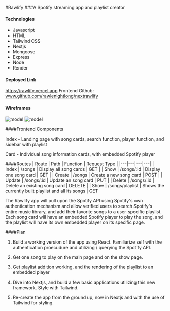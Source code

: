 #Rawlify
###A Spotify streaming app and playlist creator 

#### Technologies
- Javascript
- HTML
- Tailwind CSS
- Nextjs
- Mongoose
- Express
- Node
- Render

#### Deployed Link
https://rawlify.vercel.app
Frontend Github: www.github.com/rawlenightlong/nextrawlify
#### Wireframes

![model](https://i.imgur.com/l3lOT9k.png)
![model](https://i.imgur.com/o37IhcH.png)

####Frontend Components

Index - Landing page with song cards, search function, player function, and sidebar with playlist

Card - Individual song information cards, with embedded Spotify player

####Routes
| Route  | Path  | Function  | Request Type  |
|---|---|---|---|
| Index  | /songs  | Display all song cards | GET  |
| Show  | /songs/:id  | Display one song card  | GET  |
| Create  | /songs  | Create a new song card  | POST  |
| Update  | /songs/:id  | Update an song card  | PUT  |
| Delete | /songs/:id  | Delete an existing song card  | DELETE  |
| Show | /songs/playlist | Shows the currently built playlist and all its songs | GET

The Rawlify app will pull upon the Spotify API using Spotify's own authentication mechanism and allow verified users to search Spotify's entire music library, and add their favorite songs to a user-specific playlist. Each song card will have an embedded Spotify player to play the song, and the playlist will have its own embedded player on its specific page.


####Plan 
1. Build a working version of the app using React. Familiarize self with the authentication proecudure and utilizing / querying the Spotify API.

2. Get one song to play on the main page and on the show page.

3. Get playlist addition working, and the rendering of the playlist to an embedded player

4. Dive into Nextjs, and build a few basic applications utilizing this new framework. Style with Tailwind. 

5. Re-create the app from the ground up, now in Nextjs and with the use of Tailwind for styling.